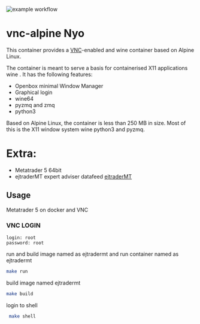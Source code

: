 ![example workflow](https://github.com/ejtraderLabs/Metatrader5-Docker/actions/workflows/docker-image.yml/badge.svg)


# vnc-alpine Nyo

This container provides a [VNC](https://en.wikipedia.org/wiki/Virtual_Network_Computing)-enabled and wine container based on Alpine Linux.

The container is meant to serve a basis for containerised X11 applications wine . It has the following features:

- Openbox minimal Window Manager
- Graphical login
- wine64
- pyzmq and zmq
- python3

Based on Alpine Linux, the container is less than 250 MB in size. Most of this is the X11 window system wine python3 and pyzmq. 
# Extra:

- Metatrader 5 64bit
- ejtraderMT expert adviser datafeed [ejtraderMT](https://github.com/ejtraderLabs/ejtraderMT) 



## Usage

Metatrader 5 on docker and VNC

### VNC LOGIN

```
login: root
password: root
```

run and build image named as ejtradermt and run container named as ejtradermt

```bash
make run
```

build image named ejtradermt

```bash
make build
```

login to shell

```bash
 make shell
```
